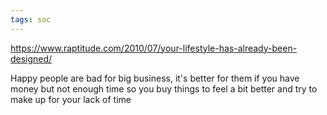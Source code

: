 ```yaml
---
tags: soc
---
```


<https://www.raptitude.com/2010/07/your-lifestyle-has-already-been-designed/>

Happy people are bad for big business, it's better for them if you have money but not enough time so you buy things to feel a bit better and try to make up for your lack of time 

